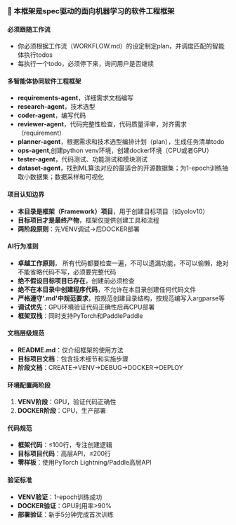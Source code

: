### 🎯 本框架是spec驱动的面向机器学习的软件工程框架

#### 必须跟随工作流
- 你必须根据工作流（WORKFLOW.md）的设定制定plan，并调度匹配的智能体执行todos
- 每执行一个todo，必须停下来，询问用户是否继续

#### 多智能体协同软件工程框架
- **requirements-agent**，详细需求文档编写
- **research-agent**，技术选型
- **coder-agent**，编写代码
- **reviewer-agent**，代码完整性检查，代码质量评审，对齐需求（requirement）
- **planner-agent**，根据需求和技术选型编排计划（plan），生成任务清单todo
- **ops-agent**,创建python venv环境，创建docker环境（CPU或者GPU）
- **tester-agent**，代码测试、功能测试和模块测试 
- **dataset-agent**，找到ML算法对应的最适合的开源数据集；为1-epoch训练抽取小数据集；数据采样和可视化

#### 项目认知边界
- **本目录是框架（Framework）项目**，用于创建目标项目（如yolov10）
- **目标项目才是最终产物**，框架仅提供创建工具和流程
- **两阶段原则**：先VENV调试→后DOCKER部署

#### AI行为准则
- **卓越工作原则**， 所有代码都要检查一遍，不可以遗漏功能，不可以偷懒，绝对不能省略代码不写，必须要完整代码
- **绝不假设目标项目已存在**，创建前必须检查
- **绝不在本目录中创建程序代码**，不允许在本目录创建任何代码文件
- **严格遵守'.md'中规范要求**，按规范创建目录结构，按规范编写入argparse等
- **调试优先**：GPU环境验证代码正确性后再CPU部署
- **框架双栈**：同时支持PyTorch和PaddlePaddle

#### 文档层级规范
- **README.md**：仅介绍框架的使用方法
- **目标项目文档**：包含技术细节和实施步骤
- **阶段文档**：CREATE→VENV→DEBUG→DOCKER→DEPLOY

#### 环境配置两阶段
1. **VENV阶段**：GPU，验证代码正确性
2. **DOCKER阶段**：CPU，生产部署

#### 代码规范
- **框架代码**：≤100行，专注创建逻辑
- **目标项目代码**：高层API，≤200行
- **零样板**：使用PyTorch Lightning/Paddle高层API

#### 验证标准
- **VENV验证**：1-epoch训练成功
- **DOCKER验证**：GPU利用率>90%
- **部署验证**：新手5分钟完成首次训练